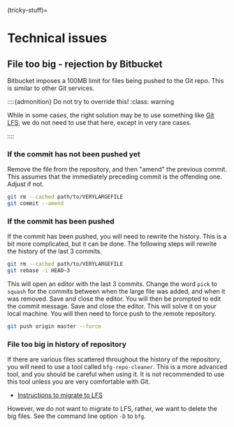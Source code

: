 (tricky-stuff)=
# Technical issues

## File too big - rejection by Bitbucket

Bitbucket imposes a 100MB limit for files being pushed to the Git repo. This is similar to other Git services.

::::{admonition} Do not try to override this!
:class: warning

While in some cases, the right solution may be to use something like [Git LFS](https://support.atlassian.com/bitbucket-cloud/docs/manage-large-files-with-git-large-file-storage-lfs/), we do not need to use that here, except in very rare cases.

::::

### If the commit has not been pushed yet

Remove the file from the repository, and then "amend" the previous commit. This assumes that the immediately preceding commit is the offending one. Adjust if not.

```bash
git rm --cached path/to/VERYLARGEFILE
git commit --amend
```

### If the commit has been pushed

If the commit has been pushed, you will need to rewrite the history. This is a bit more complicated, but it can be done. The following steps will rewrite the history of the last 3 commits.

```bash
git rm --cached path/to/VERYLARGEFILE
git rebase -i HEAD~3
```

This will open an editor with the last 3 commits. Change the word `pick` to `squash` for the commits between when the large file was added, and when it was removed. Save and close the editor. You will then be prompted to edit the commit message. Save and close the editor. This will solve it on your local machine. You will then need to force push to the remote repository.

```bash
git push origin master --force
```

### File too big in history of repository

If there are various files scattered throughout the history of the repository, you will need to use a tool called `bfg-repo-cleaner`. This is a more advanced tool, and you should be careful when using it. It is not recommended to use this tool unless you are very comfortable with Git.

- [Instructions to migrate to LFS](https://support.atlassian.com/bitbucket-cloud/docs/use-bfg-to-migrate-a-repo-to-git-lfs/)

However, we do not want to migrate to LFS, rather, we want to delete the big files. See the command line option `-D` to `bfg`. 


```bash